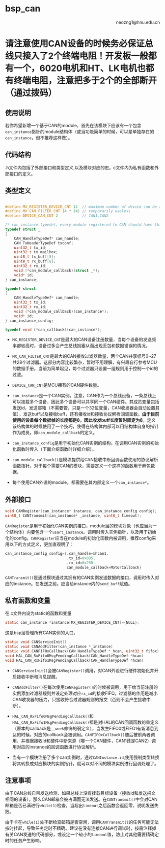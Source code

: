 # bsp_can

<p align='right'>neozng1@hnu.edu.cn</p>

# 请注意使用CAN设备的时候务必保证总线只接入了2个终端电阻！开发板一般都有一个，6020电机和HT、LK电机也都有终端电阻，注意把多于2个的全部断开（通过拨码）

## 使用说明

若你希望新增一个基于CAN的module，首先在该模块下应该有一个包含`can_instance`指针的module结构体（或当功能简单的时候，可以是单独存在的`can_instance`，但不推荐这样做）。

## 代码结构

.h文件内包括了外部接口和类型定义,以及模块对应的宏。c文件内为私有函数和外部接口的定义。

## 类型定义

```c

#define MX_REGISTER_DEVICE_CNT 12  // maximum number of device can be registered to CAN service, this number depends on the load of CAN bus.
#define MX_CAN_FILTER_CNT (4 * 14) // temporarily useless
#define DEVICE_CAN_CNT 2           // CAN1,CAN2

/* can instance typedef, every module registered to CAN should have this variable */
typedef struct _
{
    CAN_HandleTypeDef* can_handle;
    CAN_TxHeaderTypeDef txconf;
    uint32_t tx_id;
    uint32_t tx_mailbox;
    uint8_t tx_buff[8]; 
    uint8_t rx_buff[8];
    uint32_t rx_id;
    void (*can_module_callback)(struct _*);
    void* id;
} can_instance;

typedef struct 
{
    CAN_HandleTypeDef* can_handle;
    uint32_t tx_id;
    uint32_t rx_id;
    void (*can_module_callback)(can_instance*);
    void* id;
} can_instance_config;

typedef void (*can_callback)(can_instance*);
```

- `MX_REGISTER_DEVICE_CNT`是最大的CAN设备注册数量，当每个设备的发送频率都较高时，设备过多会产生总线拥塞从而出现丢包和数据错误的情况。
- `MX_CAN_FILTER_CNT`是最大的CAN接收过滤器数量，两个CAN共享标号0~27共28个过滤器。这部分内容比较繁杂，暂时不用理解，有兴趣自行参考MCU的数据手册。当前为简单起见，每个过滤器只设置一组规则用于控制一个id的过滤。
- `DEVICE_CAN_CNT`是MCU拥有的CAN硬件数量。

- `can_instance`是一个CAN实例。注意，CAN作为一个总线设备，一条总线上可以挂载多个设备，因此多个设备可以共享同一个CAN硬件。其成员变量包括发送id，发送邮箱（不需要管，只是一个32位变量，CAN收发器会自动设置其值），发送buff以及接收buff，还有接收id和接收协议解析回调函数。**由于目前使用的设备每个数据帧的长度都是8，因此收发buff长度暂时固定为8**。定义该结构体的时候使用了一个技巧，使得在结构体内部可以用结构体自身的指针作为成员，即`can_module_callback`的定义。

- `can_instance_config`是用于初始化CAN实例的结构，在调用CAN实例的初始化函数时传入（下面介绍函数时详细介绍）。

- `can_module_callback()`是模块提供给CAN接收中断回调函数使用的协议解析函数指针。对于每个需要CAN的模块，需要定义一个这样的函数用于解包数据。
- 每个使用CAN外设的module，都需要在其内部定义一个`can_instance*`。


## 外部接口

```c
void CANRegister(can_instance* instance, can_instance_config config);
uint8_t CANTransmit(can_instance* _instance, uint8_t timeout);
```

`CANRegister`是用于初始化CAN实例的接口，module层的模块对象（也应当为一个结构体）内要包含一个`usart_instance`。调用时传入实例指针，以及用于初始化的config。`CANRegister`应当在module的初始化函数内被调用，推荐config采用以下的方式定义，更加直观明了：

```c
can_instance_config config={.can_handle=&hcan1,
							.tx_id=0x005,
							.rx_id=0x200,
							can_module_callback=MotorCallback}
```

`CANTransmit()`是通过模块通过其拥有的CAN实例发送数据的接口，调用时传入对应的instance。在发送之前，应当给instance内的`send_buff`赋值。

## 私有函数和变量

在.c文件内设为static的函数和变量

```c
static can_instance *instance[MX_REGISTER_DEVICE_CNT]={NULL};
```

这是bsp层管理所有CAN实例的入口。

```c
static void CANServiceInit()
static void CANAddFilter(can_instance *_instance)
static void CANFIFOxCallback(CAN_HandleTypeDef *_hcan, uint32_t fifox)
void HAL_CAN_RxFifo0MsgPendingCallback(CAN_HandleTypeDef *hcan)
void HAL_CAN_RxFifo1MsgPendingCallback(CAN_HandleTypeDef *hcan)
```

- `CANServiceInit()`会被`CANRegister()`调用，对CAN外设进行硬件初始化并开启接收中断和消息提醒。

- `CANAddFilter()`在每次使用`CANRegister()`的时候被调用，用于给当前注册的实例添加过滤器规则并设定处理对应`rx_id`的接收FIFO。过滤器的作用是减小CAN收发器的压力，只接收符合过滤器规则的报文（否则不会产生接收中断）。

- `HAL_CAN_RxFifo0MsgPendingCallback()`和`HAL_CAN_RxFifo1MsgPendingCallback()`都是对HAL的CAN回调函数的重定义（原本的callback是`__week`修饰的弱定义），当发生FIFO0或FIFO1有新消息到达的时候，对应的callback会被调用。`CANFIFOxCallback()`随后被前两者调用，并根据接收id和硬件中断来源（哪一个CAN硬件，CAN1还是CAN2）调用对应的instance的回调函数进行协议解析。

- 当有一个模块注册了多个can实例时，通过`CANInstance.id`,使用强制类型转换将其转换成对应模块的实例指针，就可以对不同的模块实例进行回调处理了。

## 注意事项

由于CAN总线自带发送检测，如果总线上没有挂载目标设备（接收id和发送报文相同的设备），那么CAN邮箱会被占满而无法发送。在`CANTransmit()`中会对CAN邮箱是否已满进行`while(1)`检查。当超出`timeout`之后函数会返回零，说明发送失败。

由于卡在`while(1)`处不断检查邮箱是否空闲，调用`CANTransmit()`的任务可能无法按时挂起，导致任务定时不精确。建议在没有连接CAN进行调试时，按需注释掉有关CAN发送的代码部分，或设定一个较小的`timeout`值，防止对其他需要精确定时的任务产生影响。